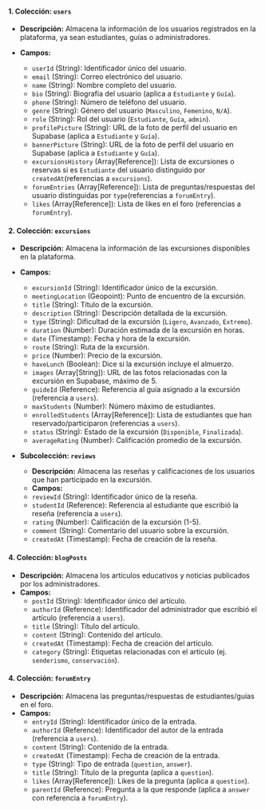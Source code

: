 #### 1. **Colección: `users`**

- **Descripción:** Almacena la información de los usuarios registrados en la plataforma, ya sean estudiantes, guías o
  administradores.
- **Campos:**

    - `userId` (String): Identificador único del usuario.
    - `email` (String): Correo electrónico del usuario.
    - `name` (String): Nombre completo del usuario.
    - `bio` (String): Biografía del usuario (aplica a `Estudiante` y `Guía`).
    - `phone` (String): Número de teléfono del usuario.
    - `genre` (String): Género del usuario (`Masculino`, `Femenino`, `N/A`).
    - `role` (String): Rol del usuario (`Estudiante`, `Guía`, `admin`).
    - `profilePicture` (String): URL de la foto de perfil del usuario en Supabase (aplica a `Estudiante` y `Guía`).
    - `bannerPicture` (String): URL de la foto de perfil del usuario en Supabase (aplica a `Estudiante` y `Guía`).
    - `excursionsHistory` (Array[Reference]): Lista de excursiones o reservas si es `Estudiante` del usuario distinguido
      por `createdAt`(referencias a `excursions`).
    - `forumEntries` (Array[Reference]): Lista de preguntas/respuestas del usuario distinguidas por `type`(referencias
      a `forumEntry`).
    - `likes` (Array[Reference]): Lista de likes en el foro (referencias a `forumEntry`).

#### 2. **Colección: `excursions`**

- **Descripción:** Almacena la información de las excursiones disponibles en la plataforma.
- **Campos:**

    - `excursionId` (String): Identificador único de la excursión.
    - `meetingLocation` (Geopoint): Punto de encuentro de la excursión.
    - `title` (String): Título de la excursión.
    - `description` (String): Descripción detallada de la excursión.
    - `type` (String): Dificultad de la excursión (`Ligero`, `Avanzado`, `Extremo`).
    - `duration` (Number): Duración estimada de la excursión en horas.
    - `date` (Timestamp): Fecha y hora de la excursión.
    - `route` (String): Ruta de la excursión.
    - `price` (Number): Precio de la excursión.
    - `haveLunch` (Boolean): Dice si la excursión incluye el almuerzo.
    - `images` (Array[String]): URL de las fotos relacionadas con la excursión en Supabase, máximo de 5.
    - `guideId` (Reference): Referencia al guía asignado a la excursión (referencia a `users`).
    - `maxStudents` (Number): Número máximo de estudiantes.
    - `enrolledStudents` (Array[Reference]): Lista de estudiantes que han reservado/participaron (referencias a
      `users`).
    - `status` (String): Estado de la excursión (`Disponible`, `Finalizada`).
    - `averageRating` (Number): Calificación promedio de la excursión.

- **Subcolección: `reviews`**

    - **Descripción:** Almacena las reseñas y calificaciones de los usuarios que han participado en la excursión.
    - **Campos:**
    - `reviewId` (String): Identificador único de la reseña.
    - `studentId` (Reference): Referencia al estudiante que escribió la reseña (referencia a `users`).
    - `rating` (Number): Calificación de la excursión (1-5).
    - `comment` (String): Comentario del usuario sobre la excursión.
    - `createdAt` (Timestamp): Fecha de creación de la reseña.

#### 4. **Colección: `blogPosts`**

- **Descripción:** Almacena los artículos educativos y noticias publicados por los administradores.
- **Campos:**
    - `postId` (String): Identificador único del artículo.
    - `authorId` (Reference): Identificador del administrador que escribió el artículo (referencia a `users`).
    - `title` (String): Título del artículo.
    - `content` (String): Contenido del artículo.
    - `createdAt` (Timestamp): Fecha de creación del artículo.
    - `category` (String): Etiquetas relacionadas con el artículo (ej. `senderismo`, `conservación`).

#### 4. **Colección: `forumEntry`**

- **Descripción:** Almacena las preguntas/respuestas de estudiantes/guías en el foro.
- **Campos:**
    - `entryId` (String): Identificador único de la entrada.
    - `authorId` (Reference): Identificador del autor de la entrada (referencia a `users`).
    - `content` (String): Contenido de la entrada.
    - `createdAt` (Timestamp): Fecha de creación de la entrada.
    - `type` (String): Tipo de entrada (`question`, `answer`).
    - `title` (String): Título de la pregunta (aplica a `question`).
    - `likes` (Array[Reference]): Likes de la pregunta (aplica a `question`).
    - `parentId` (Reference): Pregunta a la que responde (aplica a `answer` con referencia a `forumEntry`).
